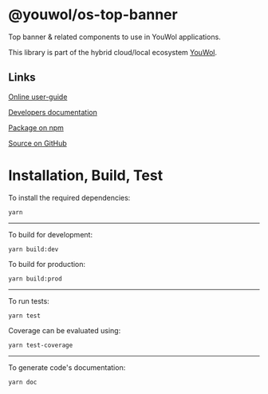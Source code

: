 # @youwol/os-top-banner

Top banner & related components to use in YouWol applications.

This library is part of the hybrid cloud/local ecosystem
[YouWol](https://platform.youwol.com/applications/@youwol/platform/latest).

## Links

[Online user-guide](https://l.youwol.com/doc/@youwol/os-top-banner)

[Developers documentation](https://platform.youwol.com/applications/@youwol/cdn-explorer/latest?package=@youwol/os-top-banner&tab=doc)

[Package on npm](https://www.npmjs.com/package/@youwol/os-top-banner)

[Source on GitHub](https://github.com/youwol/os-top-banner)

# Installation, Build, Test

To install the required dependencies:

```shell
yarn
```

---

To build for development:

```shell
yarn build:dev
```

To build for production:

```shell
yarn build:prod
```

---

To run tests:

```shell
yarn test
```

Coverage can be evaluated using:

```shell
yarn test-coverage
```

---

To generate code's documentation:

```shell
yarn doc
```
